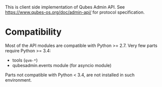 This is client side implementation of Qubes Admin API. See
https://www.qubes-os.org/doc/admin-api/ for protocol specification.



Compatibility
=============

Most of the API modules are compatible with Python >= 2.7.
Very few parts require Python >= 3.4:
 - tools (`qvm-*`)
 - qubesadmin.events module (for asyncio module)

Parts not compatible with Python < 3.4, are not installed in such environment.
